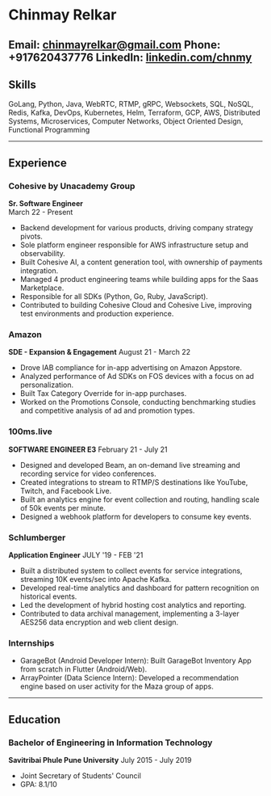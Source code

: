 # Chinmay Relkar

**Email:** <chinmayrelkar@gmail.com>  **Phone:** +917620437776 **LinkedIn:** [linkedin.com/chnmy](linkedin.com/chnmy)
---

## Skills

GoLang, Python, Java, WebRTC, RTMP, gRPC, Websockets, SQL, NoSQL, Redis, Kafka, DevOps, Kubernetes, Helm, Terraform, GCP, AWS, Distributed Systems, Microservices, Computer Networks, Object Oriented Design, Functional Programming

---

## Experience

### Cohesive by Unacademy Group  

**Sr. Software Engineer**  
March 22 - Present

* Backend development for various products, driving company strategy pivots.
* Sole platform engineer responsible for AWS infrastructure setup and observability.
* Built Cohesive AI, a content generation tool, with ownership of payments integration.
* Managed 4 product engineering teams while building apps for the Saas Marketplace.
* Responsible for all SDKs (Python, Go, Ruby, JavaScript).
* Contributed to building Cohesive Cloud and Cohesive Live, improving test environments and production experience.

### Amazon

**SDE - Expansion & Engagement**  August 21 - March 22

* Drove IAB compliance for in-app advertising on Amazon Appstore.
* Analyzed performance of Ad SDKs on FOS devices with a focus on ad personalization.
* Built Tax Category Override for in-app purchases.
* Worked on the Promotions Console, conducting benchmarking studies and competitive analysis of ad and promotion types.

### 100ms.live

**SOFTWARE ENGINEER E3** February 21 - July 21

* Designed and developed Beam, an on-demand live streaming and recording service for video conferences.
* Created integrations to stream to RTMP/S destinations like YouTube, Twitch, and Facebook Live.
* Built an analytics engine for event collection and routing, handling scale of 50k events per minute.
* Designed a webhook platform for developers to consume key events.

### Schlumberger

**Application Engineer** JULY '19 - FEB '21

* Built a distributed system to collect events for service integrations, streaming 10K events/sec into Apache Kafka.
* Developed real-time analytics and dashboard for pattern recognition on historical events.
* Led the development of hybrid hosting cost analytics and reporting.
* Contributed to data archival management, implementing a 3-layer AES256 data encryption and web client design.

### Internships

* GarageBot (Android Developer Intern): Built GarageBot Inventory App from scratch in Flutter (Android/Web).
* ArrayPointer (Data Science Intern): Developed a recommendation engine based on user activity for the Maza group of apps.

---

## Education

### Bachelor of Engineering in Information Technology

**Savitribai Phule Pune University** July 2015 - July 2019

* Joint Secretary of Students' Council
* GPA: 8.1/10
